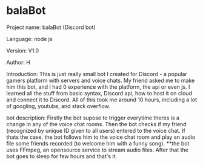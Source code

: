 # balaBot
Project name: balaBot (Discord bot)

Language: node js

Version: V1.0

Author: H

Introduction:
This is just really small bot I created for Discord - a popular gamers platform with servers and voice chats.
My friend asked me to make him this bot, and I had 0 experience with the platform, the api or even js.
I learned all the stuff from basic syntax, Discord api, how to host it on cloud and connect it to Discord.
All of this took me around 10 hours, including a lot of googling, youtube, and stack overflow.

bot description:
Firstly the bot supose to trigger everytime theres is a change in any of the voice chat rooms.
Then the bot checks if my friend (recognized by unique ID given to all users) entered to the voice chat.
If thats the case, the bot follows him to the voice chat room and play an audio file some friends recorded (to welcome him with a funny song).
**the bot uses FFmpeg, an opensource service to stream audio files.
After that the bot goes to sleep for few hours and that's it. 
